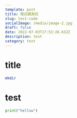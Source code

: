 ```yaml
---
template: post
title: 程式碼測式
slug: test-code
socialImage: /media/image-2.jpg
draft: false
date: 2022-07-03T17:53:28.632Z
description: test
category: test
---
```

# title
```sh
mkdir
```
# test
```py
print("hellow")
```

